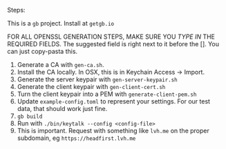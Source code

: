 Steps:

This is a `gb` project. Install at `getgb.io`

FOR ALL OPENSSL GENERATION STEPS, MAKE SURE YOU *TYPE IN* THE REQUIRED FIELDS. The suggested field is right next to it before the []. You can just copy-pasta this.

1. Generate a CA with `gen-ca.sh`.
2. Install the CA locally. In OSX, this is in Keychain Access -> Import.
3. Generate the server keypair with `gen-server-keypair.sh`
4. Generate the client keypair with `gen-client-cert.sh`
5. Turn the client keypair into a PEM with `generate-client-pem.sh`
6. Update `example-config.toml` to represent your settings. For our test data, that should work just fine.
7. `gb build`
8. Run with `./bin/keytalk --config <config-file>`
9. This is important. Request with something like `lvh.me` on the proper subdomain, eg `https://headfirst.lvh.me`
